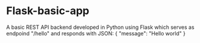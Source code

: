 # Flask-basic-app
A basic REST API backend developed in Python using Flask which serves as endpoind "/hello" and responds with JSON:
{ "message": "Hello world"
}
